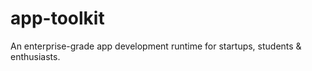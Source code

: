 # app-toolkit
An enterprise-grade app development runtime for startups, students &amp; enthusiasts.

